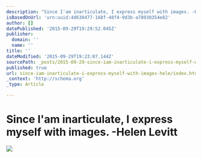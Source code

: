 ```yaml
---
description: "Since I'am inarticulate, I express myself with images. -Helen Levitt"
isBasedOnUrl: 'urn:uuid:4d638477-168f-48f4-9d3b-a78930354e82'
author: []
datePublished: '2015-09-29T19:29:52.045Z'
publisher:
  domain: ''
  name: ''
title: ''
dateModified: '2015-09-29T19:23:07.144Z'
sourcePath: _posts/2015-09-29-since-iam-inarticulate-i-express-myself-with-images-hele.md
published: true
url: since-iam-inarticulate-i-express-myself-with-images-hele/index.html
_context: 'http://schema.org'
_type: Article

---
```

# Since I'am inarticulate, I express myself with images. -Helen Levitt
![](https://the-grid-user-content.s3-us-west-2.amazonaws.com/9749190f-8d29-4c32-a79d-23dda300e154.png)